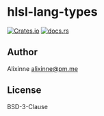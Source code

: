 # hlsl-lang-types

[![Crates.io](https://img.shields.io/crates/v/hlsl-lang-types)](https://crates.io/crates/hlsl-lang-types)
[![docs.rs](https://img.shields.io/docsrs/hlsl-lang-types)](https://docs.rs/hlsl-lang-types/)



## Author

Alixinne <alixinne@pm.me>

## License

BSD-3-Clause
